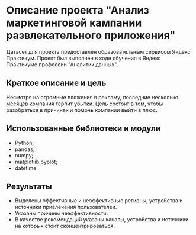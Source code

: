 # Описание проекта "Анализ маркетинговой кампании развлекательного приложения"
Датасет для проекта предоставлен образовательным сервисом Яндекс Практикум. Проект был выполнен в ходе обучения в Яндекс Практикуме профессии "Аналитик данных". 
## Краткое описание и цель
Несмотря на огромные вложения в рекламу, последние несколько месяцев компания терпит убытки. 
Цель состоит в том, чтобы разобраться в причинах и помочь компании выйти в плюс.
## Использованные библиотеки и модули
- Python;
- pandas;
- numpy;
- matplotlib.pyplot;
- datetime.
## Результаты
- Выделены эффективные и неэффективные регионы, устройства и источники привлечения пользователей.
- Указаны причины неэффективности.
- В качестве рекомендаций указаны каналы, устройства и источники на которых стоит сконцентрироваться.
